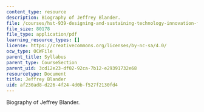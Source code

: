 ```yaml
---
content_type: resource
description: Biography of Jeffrey Blander.
file: /courses/hst-939-designing-and-sustaining-technology-innovation-for-global-health-practice-spring-2008/af230ad8d2264f244d0bf527f2130fd4_blander_bio.pdf
file_size: 80178
file_type: application/pdf
learning_resource_types: []
license: https://creativecommons.org/licenses/by-nc-sa/4.0/
ocw_type: OCWFile
parent_title: Syllabus
parent_type: CourseSection
parent_uid: 3cd12e23-df02-92ca-7b12-e29391732e68
resourcetype: Document
title: Jeffrey Blander
uid: af230ad8-d226-4f24-4d0b-f527f2130fd4
---
```

Biography of Jeffrey Blander.